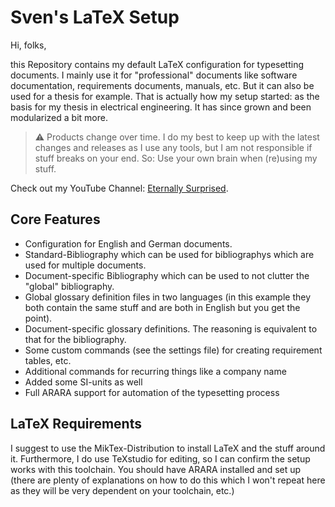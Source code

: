 # Sven's LaTeX Setup

Hi, folks,

this Repository contains my default LaTeX configuration for typesetting documents. I mainly use it for "professional" documents like software documentation, requirements documents, manuals, etc. But it can also be used for a thesis for example. That is actually how my setup started: as the basis for my thesis in electrical engineering. It has since grown and been modularized a bit more.

> :warning: Products change over time. I do my best to keep up with the latest changes and releases as I use any tools, but I am not responsible if stuff breaks on your end. So: Use your own brain when (re)using my stuff.

Check out my YouTube Channel: [Eternally Surprised](https://www.youtube.com/@EternallySurprised).

## Core Features
- Configuration for English and German documents.
- Standard-Bibliography which can be used for bibliographys which are used for multiple documents.
- Document-specific Bibliography which can be used to not clutter the "global" bibliography.
- Global glossary definition files in two languages (in this example they both contain the same stuff and are both in English but you get the point).
- Document-specific glossary definitions. The reasoning is equivalent to that for the bibliography.
- Some custom commands (see the settings file) for creating requirement tables, etc.
- Additional commands for recurring things like a company name
- Added some SI-units as well
- Full ARARA support for automation of the typesetting process

## LaTeX Requirements
I suggest to use the MikTex-Distribution to install LaTeX and the stuff around it. Furthermore, I do use TeXstudio for editing, so I can confirm the setup works with this toolchain. You should have ARARA installed and set up (there are plenty of explanations on how to do this which I won't repeat here as they will be very dependent on your toolchain, etc.)

